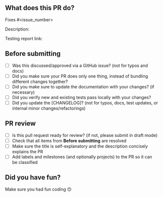 ## What does this PR do?

<!--
Please include a summary of the change and which issue is fixed.
 Please also include relevant motivation and context.
 List any dependencies that are required for this change.

If we didn't discuss your PR in Github issues there's a high chance it will not be merged.

The following links the related issue to the PR (https://docs.github.com/en/free-pro-team@latest/github/managing-your-work-on-github/linking-a-pull-request-to-an-issue#linking-a-pull-request-to-an-issue-using-a-keyword)
-->
Fixes #<issue_number>

Description:

 
Testing report link: 



## Before submitting
- [ ] Was this discussed/approved via a GitHub issue? (not for typos and docs)
- [ ] Did you make sure your PR does only one thing, instead of bundling different changes together?
- [ ] Did you make sure to update the documentation with your changes? (if necessary)
- [ ] Did you verify new and existing tests pass locally with your changes?
- [ ] Did you update the [CHANGELOG]? (not for typos, docs, test updates, or internal minor changes/refactorings)

<!-- For CHANGELOG separate each item in the unreleased section by a blank line to reduce collisions -->

## PR review

 - [ ] Is this pull request ready for review? (if not, please submit in draft mode)
 - [ ] Check that all items from **Before submitting** are resolved
 - [ ] Make sure the title is self-explanatory and the description concisely explains the PR
 - [ ] Add labels and milestones (and optionally projects) to the PR so it can be classified

## Did you have fun?
Make sure you had fun coding 🙃
